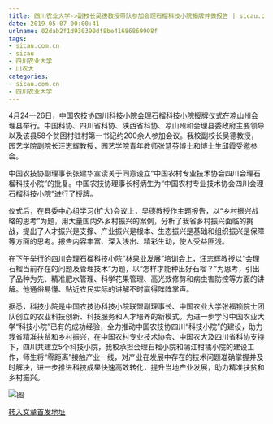 ```yaml
---
title: 四川农业大学->副校长吴德教授带队参加会理石榴科技小院揭牌并做报告 | sicau.com.cn
date: 2019-05-07 00:00:41
urlname: 02dab2f1d930390df8be41686869908f
tags: 
- sicau.com.cn
- sicau
- 四川农业大学
- 川农大
categories:
- sicau.com.cn
- 四川农业大学
---
```


4月24—26日，中国农技协四川科技小院会理石榴科技小院授牌仪式在凉山州会理县举行。中国科协、四川省科协、陕西省科协、凉山州和会理县委政府主要领导以及该县58个贫困村驻村第一书记约200余人参加会议。我校副校长吴德教授，园艺学院副院长汪志辉教授，园艺学院青年教师张慧芬博士和博士生邱霞受邀参会。

中国农技协副理事长张建华宣读关于同意设立“中国农村专业技术协会四川会理石榴科技小院”的批复。中国农技协理事长柯炳生为“中国农村专业技术协会四川会理石榴科技小院”进行了授牌。

仪式后，在县委中心组学习(扩大)会议上，吴德教授作主题报告，以“乡村振兴战略的思考”为题，用大量国内外乡村振兴的案例，分析了我省乡村振兴面临的挑战，提出了人才振兴是支撑、产业振兴是根本、生态振兴是基础和组织振兴是保障等方面的思考。报告内容丰富、深入浅出、精彩生动，使人受益匪浅。

在下午举行的四川会理石榴科技小院“林果业发展”培训会上，汪志辉教授以“会理石榴当前存在的问题及管理技术”为题，以“怎样才能种出好石榴？”为思考，引出了品种为先、精准肥水管理、科学花果管理、高光效修剪和病虫害防控等方面的讲解。他通俗易懂、贴近农民实际的讲解不时赢得阵阵掌声。

据悉，科技小院是中国农技协科技小院联盟副理事长、中国农业大学张福锁院士团队创立的农业科技创新、科技服务和人才培养的新模式。为进一步学习中国农业大学“科技小院”已有的成功经验，全力推动中国农技协四川“科技小院”的建设，助力我省精准扶贫和乡村振兴，在中国农村专业技术协会、中国农大及四川省科协支持下，四川共建立5个科技小院，我校承担会理石榴小院和蒲江柑橘小院的建设工作，师生将“零距离”接触产业一线，对产业在发展中存在的技术问题准确掌握并及时解决，进一步推进科技成果快速高效转化，提升当地产业发展，助力精准扶贫和乡村振兴。

![图](https://news.sicau.edu.cn/__local/2/A4/68/08D407AC905E7EDD213A0B8D54E_5B503214_2A17F.jpg)

[转入文章首发地址](https://news.sicau.edu.cn/info/1078/50992.htm)